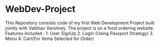 # WebDev-Project
This Repository consists code of my first Web Development Project built jointly with Vaibhav Varshney.
The project is on a food ordering website.
Features included : 
      1. User SignUp 
      2. Login (Using Passport Strategy)
      3. Menu 
      4. Cart(For Items Selected for Order)
